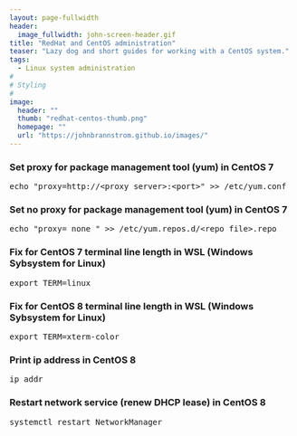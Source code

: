 ```yaml
---
layout: page-fullwidth
header:
  image_fullwidth: john-screen-header.gif
title: "RedHat and CentOS administration"
teaser: "Lazy dog and short guides for working with a CentOS system."
tags:
  - Linux system administration
#
# Styling
#
image:
  header: ""
  thumb: "redhat-centos-thumb.png"
  homepage: ""
  url: "https://johnbrannstrom.github.io/images/"
---
```


<h3>Set proxy for package management tool (yum) in CentOS 7</h3>
<pre>echo "proxy=http://&lt;proxy server&gt;:&lt;port&gt;" &gt;&gt; /etc/yum.conf</pre>

<h3>Set no proxy for package management tool (yum) in CentOS 7</h3>
<pre>echo "proxy=_none_" >> /etc/yum.repos.d/&lt;repo_file&gt;.repo</pre>

<h3>Fix for CentOS 7 terminal line length in WSL (Windows Sybsystem for Linux)</h3>
<pre>export TERM=linux</pre>

<h3>Fix for CentOS 8 terminal line length in WSL (Windows Sybsystem for Linux)</h3>
<pre>export TERM=xterm-color</pre>

<h3>Print ip address in CentOS 8</h3>
<pre>ip addr</pre>

<h3>Restart network service (renew DHCP lease) in CentOS 8</h3>
<pre>systemctl restart NetworkManager</pre>
